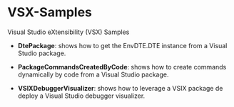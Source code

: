 # VSX-Samples
Visual Studio eXtensibility (VSX) Samples

- **DtePackage**: shows how to get the EnvDTE.DTE instance from a Visual Studio package.

- **PackageCommandsCreatedByCode**: shows how to create commands dynamically by code from a Visual Studio package.

- **VSIXDebuggerVisualizer**: shows how to leverage a VSIX package de deploy a Visual Studio debugger visualizer.

